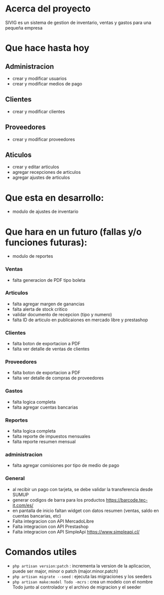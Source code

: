 # Acerca del proyecto

SIVIG es un sistema de gestion de inventario, ventas y gastos para una pequeña empresa

# Que hace hasta hoy

## Administracion

-   crear y modificar usuarios
-   crear y modificar medios de pago

## Clientes

-   crear y modificar clientes

## Proveedores

-   crear y modificar proveedores

## Aticulos

-   crear y editar articulos
-   agregar recepciones de articulos
-   agregar ajustes de articulos

# Que esta en desarrollo:

-   modulo de ajustes de inventario

# Que hara en un futuro (fallas y/o funciones futuras):

- modulo de reportes

### Ventas

-   falta generacion de PDF tipo boleta


### Articulos

-   falta agregar margen de ganancias
-   falta alerta de stock critico
-   validar documento de recepcion (tipo y numero)
-   falta ID de articulo en publicaiones en mercado libre y prestashop

### Clientes

-   falta boton de exportacion a PDF
-   falta ver detalle de ventas de clientes

### Proveedores

-   falta boton de exportacion a PDF
-   falta ver detalle de compras de proveedores

### Gastos

-   falta logica completa
-   falta agregar cuentas bancarias

### Reportes

-   falta logica completa
-   falta reporte de impuestos mensuales
-   falta reporte resumen mensual

### administracion

-   falta agregar comisiones por tipo de medio de pago

### General

-   al recibir un pago con tarjeta, se debe validar la transferencia desde SUMUP
-   generar codigos de barra para los productos https://barcode.tec-it.com/es/
-   en pantalla de inicio faltan widget con datos resumen (ventas, saldo en cuentas bancarias, etc)
-   Falta integracion con API MercadoLibre
-   Falta integracion con API Prestashop
-   Falta integracion con API SimpleApi https://www.simpleapi.cl/

# Comandos utiles

-   `php artisan version:patch` : incrementa la version de la aplicacion, puede ser major, minor o patch (major.minor.patch)
-   `php artisan migrate --seed` : ejecuta las migraciones y los seeders
-   `php artisan make:model Todo -mcrs` : crea un modelo con el nombre Todo junto al controlador y el archivo de migracion y el seeder
